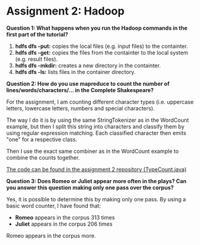 # Assignment 2: Hadoop

**Question 1: What happens when you run the Hadoop commands in the first part of the tutorial?**
1. **hdfs dfs -put:** copies the local files (e.g. input files) to the containter.
2. **hdfs dfs -get:** copies the files from the containter to the local system (e.g. result files).
3. **hdfs dfs -mkdir:** creates a new directory in the containter.
4. **hdfs dfs -ls:** lists files in the container directory.

**Question 2: How do you use mapreduce to count the number of lines/words/characters/… in the Complete Shakespeare?**

For the assignment, I am counting different character types (i.e. uppercase letters, lowercase letters, numbers and special characters).

The way I do it is by using the same StringTokenizer as in the WordCount example, but then I split this string into characters and classify them by using regular expression matching. Each classified character then emits "one" for a respective class.

Then I use the exact same combiner as in the WordCount example to combine the counts together.

[The code can be found in the assignment 2 repository (TypeCount.java)](https://github.com/rubigdata/hello-hadoop-2020-dgirzadas)

**Question 3: Does Romeo or Juliet appear more often in the plays? Can you answer this question making only one pass over the corpus?**

Yes, it is possible to determine this by making only one pass. By using a basic word counter, I have found that:

* __Romeo__ appears in the corpus 313 times
* __Juliet__ appears in the corpus 206 times

Romeo appears in the corpus more.